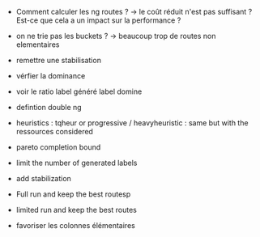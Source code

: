 - Comment calculer les ng routes ? -> le coût réduit n'est pas suffisant ? Est-ce que cela a un impact sur la performance ?
- on ne trie pas les buckets ? -> beaucoup trop de routes non elementaires
- remettre une stabilisation
- vérfier la dominance 
- voir le ratio label généré label domine


- defintion double ng
- heuristics : tqheur or progressive / heavyheuristic : same but with the ressources considered
- pareto completion bound
- limit the number of generated labels
- add stabilization

- Full run and keep the best routesp
- limited run and keep the best routes
- favoriser les colonnes élémentaires